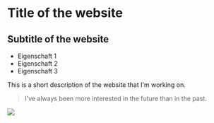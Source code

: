 # Title of the website
## Subtitle of the website
* Eigenschaft 1 
* Eigenschaft 2 
* Eigenschaft 3

This is a short description of the website that I'm working on.


> I’ve always been more interested
> in the future than in the past.

<img src="https://avatars2.githubusercontent.com/in/15368?s=88&v=4"/>